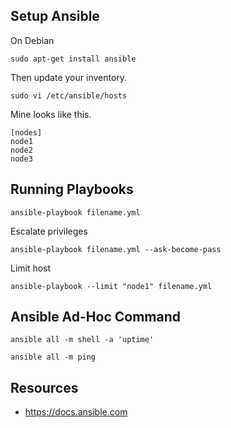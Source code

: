 
## Setup Ansible 

On Debian 

`sudo apt-get install ansible`

Then update your inventory.

`sudo vi /etc/ansible/hosts`

Mine looks like this.

```
[nodes]
node1
node2
node3
```

## Running Playbooks

`ansible-playbook filename.yml`

Escalate privileges

`ansible-playbook filename.yml --ask-become-pass`

Limit host

`ansible-playbook --limit "node1" filename.yml`

## Ansible Ad-Hoc Command

`ansible all -m shell -a 'uptime'`

`ansible all -m ping`

## Resources

* https://docs.ansible.com
